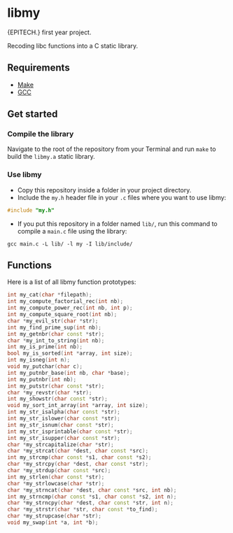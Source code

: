 # libmy

{EPITECH.} first year project.

Recoding libc functions into a C static library.

## Requirements

 - [Make](https://www.gnu.org/software/make/)
 - [GCC](https://gcc.gnu.org/)

## Get started

### Compile the library

Navigate to the root of the repository from your Terminal and run `make` to build the `libmy.a` static library.

### Use libmy

 - Copy this repository inside a folder in your project directory.
 - Include the `my.h` header file in your `.c` files where you want to use libmy:
```cpp
#include "my.h"
```
 - If you put this repository in a folder named `lib/`, run this command to compile a `main.c` file using the library:
```
gcc main.c -L lib/ -l my -I lib/include/
```

## Functions

Here is a list of all libmy function prototypes:

```cpp
int my_cat(char *filepath);
int my_compute_factorial_rec(int nb);
int my_compute_power_rec(int nb, int p);
int my_compute_square_root(int nb);
char *my_evil_str(char *str);
int my_find_prime_sup(int nb);
int my_getnbr(char const *str);
char *my_int_to_string(int nb);
int my_is_prime(int nb);
bool my_is_sorted(int *array, int size);
int my_isneg(int n);
void my_putchar(char c);
int my_putnbr_base(int nb, char *base);
int my_putnbr(int nb);
int my_putstr(char const *str);
char *my_revstr(char *str);
int my_showstr(char const *str);
void my_sort_int_array(int *array, int size);
int my_str_isalpha(char const *str);
int my_str_islower(char const *str);
int my_str_isnum(char const *str);
int my_str_isprintable(char const *str);
int my_str_isupper(char const *str);
char *my_strcapitalize(char *str);
char *my_strcat(char *dest, char const *src);
int my_strcmp(char const *s1, char const *s2);
char *my_strcpy(char *dest, char const *str);
char *my_strdup(char const *src);
int my_strlen(char const *str);
char *my_strlowcase(char *str);
char *my_strncat(char *dest, char const *src, int nb);
int my_strncmp(char const *s1, char const *s2, int n);
char *my_strncpy(char *dest, char const *str, int n);
char *my_strstr(char *str, char const *to_find);
char *my_strupcase(char *str);
void my_swap(int *a, int *b);
```